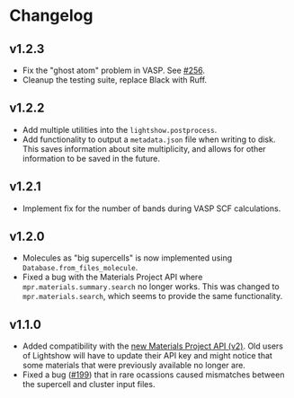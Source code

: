 # Changelog

## v1.2.3

- Fix the "ghost atom" problem in VASP. See [#256](https://github.com/AI-multimodal/Lightshow/issues/254).
- Cleanup the testing suite, replace Black with Ruff.


## v1.2.2

- Add multiple utilities into the `lightshow.postprocess`.
- Add functionality to output a `metadata.json` file when writing to disk. This saves information about site multiplicity, and allows for other information to be saved in the future.

## v1.2.1

- Implement fix for the number of bands during VASP SCF calculations.

## v1.2.0

- Molecules as "big supercells" is now implemented using `Database.from_files_molecule`.
- Fixed a bug with the Materials Project API where `mpr.materials.summary.search` no longer works. This was changed to `mpr.materials.search`, which seems to provide the same functionality.

## v1.1.0

- Added compatibility with the [new Materials Project API (v2)](https://next-gen.materialsproject.org/api). Old users of Lightshow will have to update their API key and might notice that some materials that were previously available no longer are.
- Fixed a bug ([#199](https://github.com/AI-multimodal/Lightshow/issues/199)) that in rare ocassions caused mismatches between the supercell and cluster input files.

